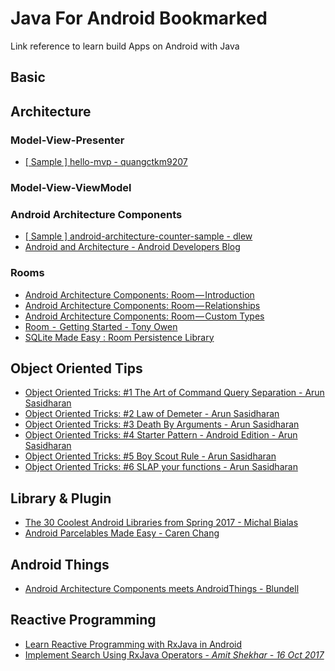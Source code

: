 # Java For Android Bookmarked

Link reference to learn build Apps on Android with Java

## Basic

## Architecture

### Model-View-Presenter

- [[ Sample ] hello-mvp - quangctkm9207](https://github.com/quangctkm9207/hello-mvp)

### Model-View-ViewModel

### Android Architecture Components

- [[ Sample ] android-architecture-counter-sample - dlew](https://github.com/dlew/android-architecture-counter-sample)
- [Android and Architecture - Android Developers Blog](https://android-developers.googleblog.com/2017/05/android-and-architecture.html)

### Rooms

- [Android Architecture Components: Room — Introduction](https://android.jlelse.eu/android-architecture-components-room-introduction-4774dd72a1ae)
- [Android Architecture Components: Room — Relationships](https://android.jlelse.eu/android-architecture-components-room-relationships-bf473510c14a)
- [Android Architecture Components: Room — Custom Types](https://android.jlelse.eu/android-architecture-components-room-custom-types-ad6a477004e0)
- [Room  -  Getting Started - Tony Owen](https://medium.com/@tonyowen/a-room-with-a-view-getting-started-ec010f9f5448)
- [SQLite Made Easy : Room Persistence Library](https://blog.mindorks.com/sqlite-made-easy-room-persistence-library-ecd1a5bb0a2c)

## Object Oriented Tips
- [Object Oriented Tricks: #1 The Art of Command Query Separation - Arun Sasidharan](https://hackernoon.com/oo-tricks-the-art-of-command-query-separation-9343e50a3de0)
- [Object Oriented Tricks: #2 Law of Demeter - Arun Sasidharan](https://hackernoon.com/object-oriented-tricks-2-law-of-demeter-4ecc9becad85)
- [Object Oriented Tricks: #3 Death By Arguments - Arun Sasidharan](https://hackernoon.com/object-oriented-tricks-3-death-by-arguments-d070ac86d996)
- [Object Oriented Tricks: #4 Starter Pattern - Android Edition - Arun Sasidharan](https://hackernoon.com/object-oriented-tricks-4-starter-pattern-android-edition-1844e1a8522d)
- [Object Oriented Tricks: #5 Boy Scout Rule - Arun Sasidharan](https://hackernoon.com/object-oriented-tricks-5-boy-scout-rule-cec82aea3b81)
- [Object Oriented Tricks: #6 SLAP your functions - Arun Sasidharan](https://hackernoon.com/object-oriented-tricks-6-slap-your-functions-a13d25a7d994)

## Library & Plugin

- [The 30 Coolest Android Libraries from Spring 2017 - Michal Bialas](https://medium.freecodecamp.com/30-new-android-libraries-released-in-the-spring-of-2017-which-deserve-your-attention-faea359a1915)
- [Android Parcelables Made Easy - Caren Chang](https://medium.com/@calren24/android-parcelables-made-easy-acb742bcf96b)

## Android Things

- [Android Architecture Components meets AndroidThings - Blundell](http://blog.blundellapps.co.uk/android-architecture-components-meets-androidthings/)

## Reactive Programming

- [Learn Reactive Programming with RxJava in Android](https://github.com/ramdanix/resource-to-learn-build-apps-on-android/blob/master/reactive_programming.md)
- [Implement Search Using RxJava Operators - *Amit Shekhar - 16 Oct 2017*](https://blog.mindorks.com/implement-search-using-rxjava-operators-c8882b64fe1d)



